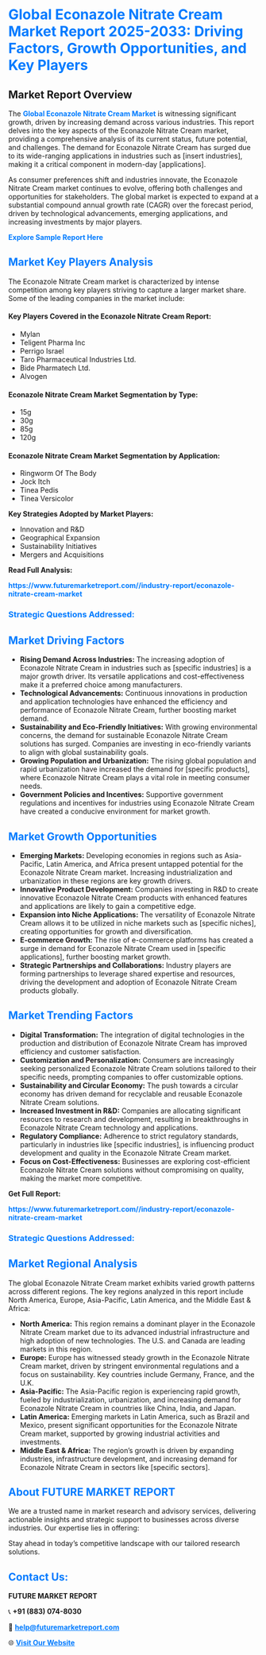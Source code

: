 <h1 style="color: #007BFF;">Global Econazole Nitrate Cream Market Report 2025-2033: Driving Factors, Growth Opportunities, and Key Players</h1>

<section id="overview">
<h2>Market Report Overview</h2>
<p>The <a href="https://www.futuremarketreport.com//industry-report/econazole-nitrate-cream-market" style="color: #007BFF; text-decoration: none;"><strong>Global Econazole Nitrate Cream Market</strong></a> is witnessing significant growth, driven by increasing demand across various industries. This report delves into the key aspects of the Econazole Nitrate Cream market, providing a comprehensive analysis of its current status, future potential, and challenges. The demand for Econazole Nitrate Cream has surged due to its wide-ranging applications in industries such as [insert industries], making it a critical component in modern-day [applications].</p>
<p>As consumer preferences shift and industries innovate, the Econazole Nitrate Cream market continues to evolve, offering both challenges and opportunities for stakeholders. The global market is expected to expand at a substantial compound annual growth rate (CAGR) over the forecast period, driven by technological advancements, emerging applications, and increasing investments by major players.</p>
</section>

<section id="overview">
<p><a href="https://www.futuremarketreport.com//request-sample/reportId=77786" style="color: #007BFF; text-decoration: none;"><strong>Explore Sample Report Here</strong></a></p>
</section>

<section id="key-players">
<h2 style="color: #007BFF;">Market Key Players Analysis</h2>
<p>The Econazole Nitrate Cream market is characterized by intense competition among key players striving to capture a larger market share. Some of the leading companies in the market include:</p>
<h4>Key Players Covered in the Econazole Nitrate Cream Report:</h4>
<ul><li>Mylan</li><li>Teligent Pharma Inc</li><li>Perrigo Israel</li><li>Taro Pharmaceutical Industries Ltd.</li><li>Bide Pharmatech Ltd.</li><li>Alvogen</li></ul>
<h4>Econazole Nitrate Cream Market Segmentation by Type:</h4>
<ul><li>15g</li><li>30g</li><li>85g</li><li>120g</li></ul>

<h4>Econazole Nitrate Cream Market Segmentation by Application:</h4>
<ul><li>Ringworm Of The Body</li><li>Jock Itch</li><li>Tinea Pedis</li><li>Tinea Versicolor</li></ul>
<p><strong>Key Strategies Adopted by Market Players:</strong></p>
<ul>
<li>Innovation and R&D</li>
<li>Geographical Expansion</li>
<li>Sustainability Initiatives</li>
<li>Mergers and Acquisitions</li>
</ul>
</section>

<section>
<p><strong>Read Full Analysis: </strong></p><a href="https://www.futuremarketreport.com//industry-report/econazole-nitrate-cream-market" style="color: #007BFF; text-decoration: none;"><strong>https://www.futuremarketreport.com//industry-report/econazole-nitrate-cream-market</strong></a>
<h3 style="color: #007BFF;">Strategic Questions Addressed:</h3>
</section>

<section id="driving-factors">
<h2 style="color: #007BFF;">Market Driving Factors</h2>
<ul>
<li><strong>Rising Demand Across Industries:</strong> The increasing adoption of Econazole Nitrate Cream in industries such as [specific industries] is a major growth driver. Its versatile applications and cost-effectiveness make it a preferred choice among manufacturers.</li>
<li><strong>Technological Advancements:</strong> Continuous innovations in production and application technologies have enhanced the efficiency and performance of Econazole Nitrate Cream, further boosting market demand.</li>
<li><strong>Sustainability and Eco-Friendly Initiatives:</strong> With growing environmental concerns, the demand for sustainable Econazole Nitrate Cream solutions has surged. Companies are investing in eco-friendly variants to align with global sustainability goals.</li>
<li><strong>Growing Population and Urbanization:</strong> The rising global population and rapid urbanization have increased the demand for [specific products], where Econazole Nitrate Cream plays a vital role in meeting consumer needs.</li>
<li><strong>Government Policies and Incentives:</strong> Supportive government regulations and incentives for industries using Econazole Nitrate Cream have created a conducive environment for market growth.</li>
</ul>
</section>

<section id="growth-opportunities">
<h2 style="color: #007BFF;">Market Growth Opportunities</h2>
<ul>
<li><strong>Emerging Markets:</strong> Developing economies in regions such as Asia-Pacific, Latin America, and Africa present untapped potential for the Econazole Nitrate Cream market. Increasing industrialization and urbanization in these regions are key growth drivers.</li>
<li><strong>Innovative Product Development:</strong> Companies investing in R&D to create innovative Econazole Nitrate Cream products with enhanced features and applications are likely to gain a competitive edge.</li>
<li><strong>Expansion into Niche Applications:</strong> The versatility of Econazole Nitrate Cream allows it to be utilized in niche markets such as [specific niches], creating opportunities for growth and diversification.</li>
<li><strong>E-commerce Growth:</strong> The rise of e-commerce platforms has created a surge in demand for Econazole Nitrate Cream used in [specific applications], further boosting market growth.</li>
<li><strong>Strategic Partnerships and Collaborations:</strong> Industry players are forming partnerships to leverage shared expertise and resources, driving the development and adoption of Econazole Nitrate Cream products globally.</li>
</ul>
</section>

<section id="trending-factors">
<h2 style="color: #007BFF;">Market Trending Factors</h2>
<ul>
<li><strong>Digital Transformation:</strong> The integration of digital technologies in the production and distribution of Econazole Nitrate Cream has improved efficiency and customer satisfaction.</li>
<li><strong>Customization and Personalization:</strong> Consumers are increasingly seeking personalized Econazole Nitrate Cream solutions tailored to their specific needs, prompting companies to offer customizable options.</li>
<li><strong>Sustainability and Circular Economy:</strong> The push towards a circular economy has driven demand for recyclable and reusable Econazole Nitrate Cream solutions.</li>
<li><strong>Increased Investment in R&D:</strong> Companies are allocating significant resources to research and development, resulting in breakthroughs in Econazole Nitrate Cream technology and applications.</li>
<li><strong>Regulatory Compliance:</strong> Adherence to strict regulatory standards, particularly in industries like [specific industries], is influencing product development and quality in the Econazole Nitrate Cream market.</li>
<li><strong>Focus on Cost-Effectiveness:</strong> Businesses are exploring cost-efficient Econazole Nitrate Cream solutions without compromising on quality, making the market more competitive.</li>
</ul>
</section>

<section>
<p><strong>Get Full Report: </strong></p><a href="https://www.futuremarketreport.com//industry-report/econazole-nitrate-cream-market" style="color: #007BFF; text-decoration: none;"><strong>https://www.futuremarketreport.com//industry-report/econazole-nitrate-cream-market</strong></a>
<h3 style="color: #007BFF;">Strategic Questions Addressed:</h3>
</section>


<section id="regional-analysis">
<h2 style="color: #007BFF;">Market Regional Analysis</h2>
<p>The global Econazole Nitrate Cream market exhibits varied growth patterns across different regions. The key regions analyzed in this report include North America, Europe, Asia-Pacific, Latin America, and the Middle East & Africa:</p>
<ul>
<li><strong>North America:</strong> This region remains a dominant player in the Econazole Nitrate Cream market due to its advanced industrial infrastructure and high adoption of new technologies. The U.S. and Canada are leading markets in this region.</li>
<li><strong>Europe:</strong> Europe has witnessed steady growth in the Econazole Nitrate Cream market, driven by stringent environmental regulations and a focus on sustainability. Key countries include Germany, France, and the U.K.</li>
<li><strong>Asia-Pacific:</strong> The Asia-Pacific region is experiencing rapid growth, fueled by industrialization, urbanization, and increasing demand for Econazole Nitrate Cream in countries like China, India, and Japan.</li>
<li><strong>Latin America:</strong> Emerging markets in Latin America, such as Brazil and Mexico, present significant opportunities for the Econazole Nitrate Cream market, supported by growing industrial activities and investments.</li>
<li><strong>Middle East & Africa:</strong> The region’s growth is driven by expanding industries, infrastructure development, and increasing demand for Econazole Nitrate Cream in sectors like [specific sectors].</li>
</ul>
</section>

<footer>
<h2 style="color: #007BFF;">About FUTURE MARKET REPORT</h2>
<p>We are a trusted name in market research and advisory services, delivering actionable insights and strategic support to businesses across diverse industries. Our expertise lies in offering:</p>

<p>Stay ahead in today’s competitive landscape with our tailored research solutions.</p>

<h2 style="color: #007BFF;">Contact Us:</h2>
<p><strong>FUTURE MARKET REPORT</strong></p>
<p>📞 <strong>+91 (883) 074-8030</strong></p>
<p>📧 <strong><a href="mailto:help@futuremarketreport.com" style="color: #007BFF;">help@futuremarketreport.com</a></strong></p>
<p>🌐 <strong><a href="https://www.futuremarketreport.com/" style="color: #007BFF;">Visit Our Website</a></strong></p>
</footer>